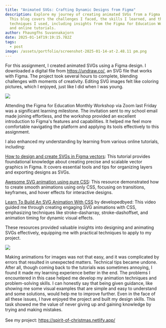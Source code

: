 ```yaml
---
title: "Animated SVGs: Crafting Dynamic Designs from Figma"
description: Explore my journey of creating animated SVGs from a Figma design.
  This blog covers the challenges I faced, the skills I learned, and the
  techniques I used, including insights from the Figma for Education Workshop
  and online tutorials.
author: Fhaungfhs Suvannakajorn
date: 2025-01-14T19:19:15.782Z
tags:
  - post
image: /assets/portfolio/screenshot-2025-01-14-at-2.48.11 pm.png
---
```

For this assignment, I created animated SVGs using a Figma design. I downloaded a digital file from https://undraw.co/, an SVG file that works with Figma. The project took several hours to complete, blending challenges with moments of creativity. Editing SVG images felt like coloring pictures, which I enjoyed, just like I did when I was young.

![](/assets/portfolio/undraw_snow_fun_re_plbr.svg)

Attending the Figma for Education Monthly Workshop via Zoom last Friday was a significant learning milestone. The invitation sent to my school email made joining effortless, and the workshop provided an excellent introduction to Figma's features and capabilities. It helped me feel more comfortable navigating the platform and applying its tools effectively to this assignment.

I also enhanced my understanding by learning from various online tutorials, including:

[How to design and create SVGs in Figma vectors](https://www.youtube.com/watch?v=H_l3Yof7Deg): This tutorial provides foundational knowledge about creating precise and scalable vector graphics in Figma. It covers essential tools and tips for organizing layers and exporting designs as SVGs.

[Awesome SVG animation using pure CSS](https://www.youtube.com/watch?v=mrsJbz-Wp8U): This resource demonstrated how to create smooth animations using only CSS, focusing on transitions, keyframes, and hover effects for interactive designs.

[Learn To Build An SVG Animation With CSS](<>) by developedbyed: This video guided me through creating engaging SVG animations with CSS, emphasizing techniques like stroke-dasharray, stroke-dashoffset, and animation timing for dynamic visual effects.

These resources provided valuable insights into designing and animating SVGs effectively, equipping me with practical techniques to apply to my project.

![](/assets/portfolio/untitled-design.gif)

Making animations for images was not that easy, and it was complicated by errors that resulted in unexpected matters. Technical tips became undone. After all, though coming back to the tutorials was sometimes annoying, I found it made my learning experience better in the end. The problems I encountered in this case helped me develop my animation techniques and problem-solving skills. I can honestly say that being given guidance, like showing me some visual examples that are simple and easy to understand and some solutions, would help me to improve further. Even in the face of all these issues, I have enjoyed the project and built my design skills. This task showed me the value of never giving up and gaining knowledge by trying and making mistakes.\
\
See my project: <https://spirit-of-christmas.netlify.app/>